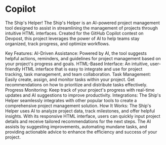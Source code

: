 # Copilot
The Ship's Helper!
The Ship's Helper is an AI-powered project management tool designed to assist in streamlining the management of projects through intuitive HTML interfaces. Created for the GitHub Copilot contest on Devpost, this project leverages the power of AI to help teams stay organized, track progress, and optimize workflows.

Key Features:
AI-Driven Assistance: Powered by AI, the tool suggests helpful actions, reminders, and guidelines for project management based on your project's progress and goals.
HTML-Based Interface: An intuitive, user-friendly HTML interface that is easy to integrate and use for project tracking, task management, and team collaboration.
Task Management: Easily create, assign, and monitor tasks within your project. Get recommendations on how to prioritize and distribute tasks effectively.
Progress Monitoring: Keep track of your project's progress with real-time updates and AI suggestions to improve productivity.
Integrations: The Ship's Helper seamlessly integrates with other popular tools to create a comprehensive project management solution.
How It Works:
The Ship's Helper uses AI to analyze project data, track milestones, and offer helpful insights. With its responsive HTML interface, users can quickly input project details and receive tailored recommendations for the next steps. The AI assists by suggesting improvements, automating mundane tasks, and providing actionable advice to enhance the efficiency and success of your project.
